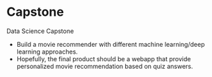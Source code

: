 # Capstone
Data Science Capstone 
- Build a movie recommender with different machine learning/deep learning approaches.
- Hopefully, the final product should be a webapp that provide personalized movie recommendation based on quiz answers.
